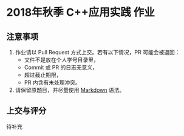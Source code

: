 # 2018年秋季 C++应用实践 作业

## 注意事项

1. 作业请以 Pull Request 方式上交。若有以下情况，PR 可能会被退回：
   * 文件不是放在个人学号目录里，
   * Commit 或 PR 的日志无意义，
   * 超过截止期限，
   * PR 内含有未处理冲突。
2. 请保留原题目，并尽量使用 [Markdown](https://coding.net/help/doc/project/markdown.html) 语法。


## 上交与评分

待补充